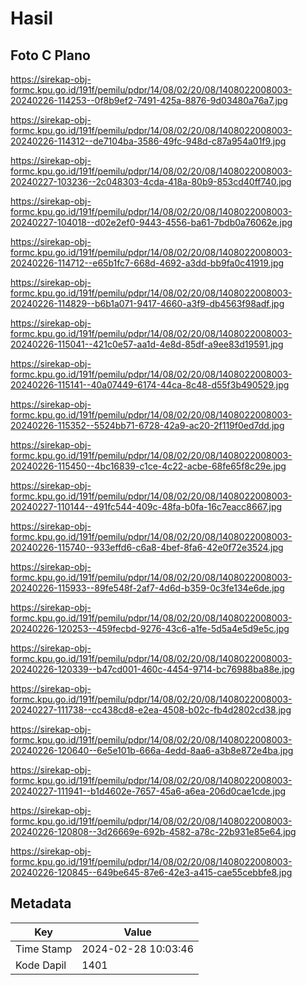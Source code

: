 # Hasil

## Foto C Plano

https://sirekap-obj-formc.kpu.go.id/191f/pemilu/pdpr/14/08/02/20/08/1408022008003-20240226-114253--0f8b9ef2-7491-425a-8876-9d03480a76a7.jpg

https://sirekap-obj-formc.kpu.go.id/191f/pemilu/pdpr/14/08/02/20/08/1408022008003-20240226-114312--de7104ba-3586-49fc-948d-c87a954a01f9.jpg

https://sirekap-obj-formc.kpu.go.id/191f/pemilu/pdpr/14/08/02/20/08/1408022008003-20240227-103236--2c048303-4cda-418a-80b9-853cd40ff740.jpg

https://sirekap-obj-formc.kpu.go.id/191f/pemilu/pdpr/14/08/02/20/08/1408022008003-20240227-104018--d02e2ef0-9443-4556-ba61-7bdb0a76062e.jpg

https://sirekap-obj-formc.kpu.go.id/191f/pemilu/pdpr/14/08/02/20/08/1408022008003-20240226-114712--e65b1fc7-668d-4692-a3dd-bb9fa0c41919.jpg

https://sirekap-obj-formc.kpu.go.id/191f/pemilu/pdpr/14/08/02/20/08/1408022008003-20240226-114829--b6b1a071-9417-4660-a3f9-db4563f98adf.jpg

https://sirekap-obj-formc.kpu.go.id/191f/pemilu/pdpr/14/08/02/20/08/1408022008003-20240226-115041--421c0e57-aa1d-4e8d-85df-a9ee83d19591.jpg

https://sirekap-obj-formc.kpu.go.id/191f/pemilu/pdpr/14/08/02/20/08/1408022008003-20240226-115141--40a07449-6174-44ca-8c48-d55f3b490529.jpg

https://sirekap-obj-formc.kpu.go.id/191f/pemilu/pdpr/14/08/02/20/08/1408022008003-20240226-115352--5524bb71-6728-42a9-ac20-2f119f0ed7dd.jpg

https://sirekap-obj-formc.kpu.go.id/191f/pemilu/pdpr/14/08/02/20/08/1408022008003-20240226-115450--4bc16839-c1ce-4c22-acbe-68fe65f8c29e.jpg

https://sirekap-obj-formc.kpu.go.id/191f/pemilu/pdpr/14/08/02/20/08/1408022008003-20240227-110144--491fc544-409c-48fa-b0fa-16c7eacc8667.jpg

https://sirekap-obj-formc.kpu.go.id/191f/pemilu/pdpr/14/08/02/20/08/1408022008003-20240226-115740--933effd6-c6a8-4bef-8fa6-42e0f72e3524.jpg

https://sirekap-obj-formc.kpu.go.id/191f/pemilu/pdpr/14/08/02/20/08/1408022008003-20240226-115933--89fe548f-2af7-4d6d-b359-0c3fe134e6de.jpg

https://sirekap-obj-formc.kpu.go.id/191f/pemilu/pdpr/14/08/02/20/08/1408022008003-20240226-120253--459fecbd-9276-43c6-a1fe-5d5a4e5d9e5c.jpg

https://sirekap-obj-formc.kpu.go.id/191f/pemilu/pdpr/14/08/02/20/08/1408022008003-20240226-120339--b47cd001-460c-4454-9714-bc76988ba88e.jpg

https://sirekap-obj-formc.kpu.go.id/191f/pemilu/pdpr/14/08/02/20/08/1408022008003-20240227-111738--cc438cd8-e2ea-4508-b02c-fb4d2802cd38.jpg

https://sirekap-obj-formc.kpu.go.id/191f/pemilu/pdpr/14/08/02/20/08/1408022008003-20240226-120640--6e5e101b-666a-4edd-8aa6-a3b8e872e4ba.jpg

https://sirekap-obj-formc.kpu.go.id/191f/pemilu/pdpr/14/08/02/20/08/1408022008003-20240227-111941--b1d4602e-7657-45a6-a6ea-206d0cae1cde.jpg

https://sirekap-obj-formc.kpu.go.id/191f/pemilu/pdpr/14/08/02/20/08/1408022008003-20240226-120808--3d26669e-692b-4582-a78c-22b931e85e64.jpg

https://sirekap-obj-formc.kpu.go.id/191f/pemilu/pdpr/14/08/02/20/08/1408022008003-20240226-120845--649be645-87e6-42e3-a415-cae55cebbfe8.jpg


## Metadata

| Key        | Value               |
| ---------- | ------------------- |
| Time Stamp | 2024-02-28 10:03:46 |
| Kode Dapil | 1401                |



